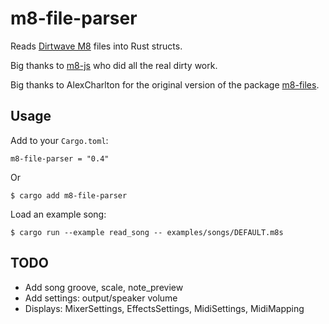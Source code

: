 # m8-file-parser

Reads [Dirtwave M8](https://dirtywave.com/) files into Rust structs.

Big thanks to [m8-js](https://github.com/whitlockjc/m8-js) who did all the real dirty work.

Big thanks to AlexCharlton for the original version of the package [m8-files](https://github.com/AlexCharlton/m8-files).

## Usage

Add to your `Cargo.toml`:
```
m8-file-parser = "0.4"
```
Or
```
$ cargo add m8-file-parser
```


Load an example song:
```
$ cargo run --example read_song -- examples/songs/DEFAULT.m8s
```

## TODO

- Add song groove, scale, note_preview
- Add settings: output/speaker volume
- Displays: MixerSettings, EffectsSettings, MidiSettings, MidiMapping
